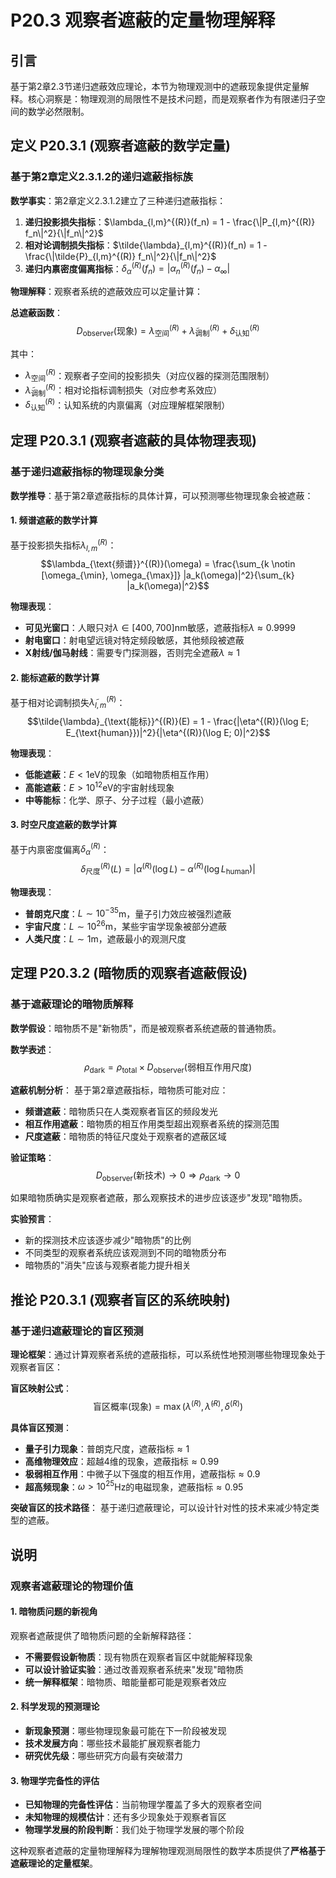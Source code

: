 # P20.3 观察者遮蔽的定量物理解释

## 引言

基于第2章2.3节递归遮蔽效应理论，本节为物理观测中的遮蔽现象提供定量解释。核心洞察是：物理观测的局限性不是技术问题，而是观察者作为有限递归子空间的数学必然限制。

## 定义 P20.3.1 (观察者遮蔽的数学定量)

### 基于第2章定义2.3.1.2的递归遮蔽指标族

**数学事实**：第2章定义2.3.1.2建立了三种递归遮蔽指标：
1. **递归投影损失指标**：$\lambda_{l,m}^{(R)}(f_n) = 1 - \frac{\|P_{l,m}^{(R)} f_n\|^2}{\|f_n\|^2}$
2. **相对论调制损失指标**：$\tilde{\lambda}_{l,m}^{(R)}(f_n) = 1 - \frac{\|\tilde{P}_{l,m}^{(R)} f_n\|^2}{\|f_n\|^2}$
3. **递归内禀密度偏离指标**：$\delta_{\alpha}^{(R)}(f_n) = |\alpha_n^{(R)}(f_n) - \alpha_{\infty}|$

**物理解释**：观察者系统的遮蔽效应可以定量计算：

**总遮蔽函数**：
$$D_{\text{observer}}(\text{现象}) = \lambda_{\text{空间}}^{(R)} + \tilde{\lambda}_{\text{调制}}^{(R)} + \delta_{\text{认知}}^{(R)}$$

其中：
- $\lambda_{\text{空间}}^{(R)}$：观察者子空间的投影损失（对应仪器的探测范围限制）
- $\tilde{\lambda}_{\text{调制}}^{(R)}$：相对论指标调制损失（对应参考系效应）
- $\delta_{\text{认知}}^{(R)}$：认知系统的内禀偏离（对应理解框架限制）

## 定理 P20.3.1 (观察者遮蔽的具体物理表现)

### 基于递归遮蔽指标的物理现象分类

**数学推导**：基于第2章遮蔽指标的具体计算，可以预测哪些物理现象会被遮蔽：

#### **1. 频谱遮蔽的数学计算**
基于投影损失指标$\lambda_{l,m}^{(R)}$：
$$\lambda_{\text{频谱}}^{(R)}(\omega) = \frac{\sum_{k \notin [\omega_{\min}, \omega_{\max}]} |a_k(\omega)|^2}{\sum_{k} |a_k(\omega)|^2}$$

**物理表现**：
- **可见光窗口**：人眼只对$\lambda \in [400, 700]$nm敏感，遮蔽指标$\lambda \approx 0.9999$
- **射电窗口**：射电望远镜对特定频段敏感，其他频段被遮蔽
- **X射线/伽马射线**：需要专门探测器，否则完全遮蔽$\lambda \approx 1$

#### **2. 能标遮蔽的数学计算**
基于相对论调制损失$\tilde{\lambda}_{l,m}^{(R)}$：
$$\tilde{\lambda}_{\text{能标}}^{(R)}(E) = 1 - \frac{|\eta^{(R)}(\log E; E_{\text{human}})|^2}{|\eta^{(R)}(\log E; 0)|^2}$$

**物理表现**：
- **低能遮蔽**：$E < 1$eV的现象（如暗物质相互作用）
- **高能遮蔽**：$E > 10^{12}$eV的宇宙射线现象
- **中等能标**：化学、原子、分子过程（最小遮蔽）

#### **3. 时空尺度遮蔽的数学计算**
基于内禀密度偏离$\delta_{\alpha}^{(R)}$：
$$\delta_{\text{尺度}}^{(R)}(L) = \left|\alpha^{(R)}(\log L) - \alpha^{(R)}(\log L_{\text{human}})\right|$$

**物理表现**：
- **普朗克尺度**：$L \sim 10^{-35}$m，量子引力效应被强烈遮蔽
- **宇宙尺度**：$L \sim 10^{26}$m，某些宇宙学现象被部分遮蔽  
- **人类尺度**：$L \sim 1$m，遮蔽最小的观测尺度

## 定理 P20.3.2 (暗物质的观察者遮蔽假设)

### 基于遮蔽理论的暗物质解释

**数学假设**：暗物质不是"新物质"，而是被观察者系统遮蔽的普通物质。

**数学表述**：
$$\rho_{\text{dark}} = \rho_{\text{total}} \times D_{\text{observer}}(\text{弱相互作用尺度})$$

**遮蔽机制分析**：
基于第2章遮蔽指标，暗物质可能对应：
- **频谱遮蔽**：暗物质只在人类观察者盲区的频段发光
- **相互作用遮蔽**：暗物质的相互作用类型超出观察者系统的探测范围
- **尺度遮蔽**：暗物质的特征尺度处于观察者的遮蔽区域

**验证策略**：
$$D_{\text{observer}}(\text{新技术}) \to 0 \Rightarrow \rho_{\text{dark}} \to 0$$

如果暗物质确实是观察者遮蔽，那么观察技术的进步应该逐步"发现"暗物质。

**实验预言**：
- 新的探测技术应该逐步减少"暗物质"的比例
- 不同类型的观察者系统应该观测到不同的暗物质分布
- 暗物质的"消失"应该与观察者能力提升相关

## 推论 P20.3.1 (观察者盲区的系统映射)

### 基于递归遮蔽理论的盲区预测

**理论框架**：通过计算观察者系统的遮蔽指标，可以系统性地预测哪些物理现象处于观察者盲区：

**盲区映射公式**：
$$\text{盲区概率}(\text{现象}) = \max(\lambda^{(R)}, \tilde{\lambda}^{(R)}, \delta^{(R)})$$

**具体盲区预测**：
- **量子引力现象**：普朗克尺度，遮蔽指标$\approx 1$
- **高维物理效应**：超越4维的现象，遮蔽指标$\approx 0.99$
- **极弱相互作用**：中微子以下强度的相互作用，遮蔽指标$\approx 0.9$
- **超高频现象**：$\omega > 10^{25}$Hz的电磁现象，遮蔽指标$\approx 0.95$

**突破盲区的技术路径**：
基于递归遮蔽理论，可以设计针对性的技术来减少特定类型的遮蔽。

## 说明

### **观察者遮蔽理论的物理价值**

#### **1. 暗物质问题的新视角**
观察者遮蔽提供了暗物质问题的全新解释路径：
- **不需要假设新物质**：现有物质在观察者盲区中就能解释现象
- **可以设计验证实验**：通过改善观察者系统来"发现"暗物质
- **统一解释框架**：暗物质、暗能量都可能是观察者效应

#### **2. 科学发现的预测理论**
- **新现象预测**：哪些物理现象最可能在下一阶段被发现
- **技术发展方向**：哪些技术最能扩展观察者能力
- **研究优先级**：哪些研究方向最有突破潜力

#### **3. 物理学完备性的评估**
- **已知物理的完备性评估**：当前物理学覆盖了多大的观察者空间
- **未知物理的规模估计**：还有多少现象处于观察者盲区
- **物理学发展的阶段判断**：我们处于物理学发展的哪个阶段

这种观察者遮蔽的定量物理解释为理解物理观测局限性的数学本质提供了**严格基于遮蔽理论的定量框架**。